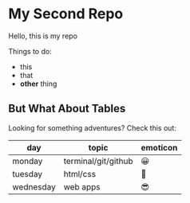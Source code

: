 # My Second Repo

Hello, this is my repo

Things to do:

* this
* that
* **other** thing

## But What About Tables

Looking for something adventures? Check this out:

day | topic | emoticon
--|--|--
monday | terminal/git/github | 😀
tuesday | html/css | 🤩
wednesday | web apps | 😎